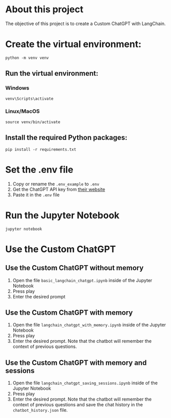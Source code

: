 # About this project

The objective of this project is to create a Custom ChatGPT with LangChain.


# Create the virtual environment:

```
python -m venv venv
```


## Run the virtual environment:
### Windows
```
venv\Scripts\activate

```
### Linux/MacOS
```
source venv/bin/activate
```

## Install the required Python packages:
```
pip install -r requirements.txt
```


# Set the .env file

1. Copy or rename the `.env_example` to `.env`
2. Get the ChatGPT API key from [their website](https://platform.openai.com/api-keys)
3. Paste it in the `.env` file


# Run the Jupyter Notebook

```
jupyter notebook
```


# Use the Custom ChatGPT

## Use the Custom ChatGPT without memory

1. Open the file `basic_langchain_chatgpt.ipynb` inside of the Jupyter Notebook
2. Press play
3. Enter the desired prompt


## Use the Custom ChatGPT with memory

1. Open the file `langchain_chatgpt_with_memory.ipynb` inside of the Jupyter Notebook
2. Press play
3. Enter the desired prompt. Note that the chatbot will remember the context of previous questions.


## Use the Custom ChatGPT with memory and sessions

1. Open the file `langchain_chatgpt_saving_sessions.ipynb` inside of the Jupyter Notebook
2. Press play
3. Enter the desired prompt. Note that the chatbot will remember the context of previous questions and save the chat history in the `chatbot_history.json` file.
